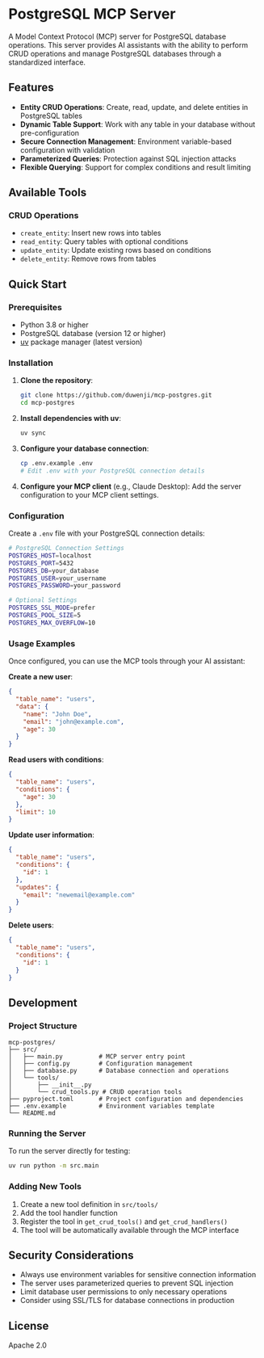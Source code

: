 # PostgreSQL MCP Server

A Model Context Protocol (MCP) server for PostgreSQL database operations. This server provides AI assistants with the ability to perform CRUD operations and manage PostgreSQL databases through a standardized interface.

## Features

- **Entity CRUD Operations**: Create, read, update, and delete entities in PostgreSQL tables
- **Dynamic Table Support**: Work with any table in your database without pre-configuration
- **Secure Connection Management**: Environment variable-based configuration with validation
- **Parameterized Queries**: Protection against SQL injection attacks
- **Flexible Querying**: Support for complex conditions and result limiting

## Available Tools

### CRUD Operations
- `create_entity`: Insert new rows into tables
- `read_entity`: Query tables with optional conditions
- `update_entity`: Update existing rows based on conditions
- `delete_entity`: Remove rows from tables

## Quick Start

### Prerequisites

- Python 3.8 or higher
- PostgreSQL database (version 12 or higher)
- [uv](https://github.com/astral-sh/uv) package manager (latest version)

### Installation

1. **Clone the repository**:
   ```bash
   git clone https://github.com/duwenji/mcp-postgres.git
   cd mcp-postgres
   ```

2. **Install dependencies with uv**:
   ```bash
   uv sync
   ```

3. **Configure your database connection**:
   ```bash
   cp .env.example .env
   # Edit .env with your PostgreSQL connection details
   ```

4. **Configure your MCP client** (e.g., Claude Desktop):
   Add the server configuration to your MCP client settings.

### Configuration

Create a `.env` file with your PostgreSQL connection details:

```bash
# PostgreSQL Connection Settings
POSTGRES_HOST=localhost
POSTGRES_PORT=5432
POSTGRES_DB=your_database
POSTGRES_USER=your_username
POSTGRES_PASSWORD=your_password

# Optional Settings
POSTGRES_SSL_MODE=prefer
POSTGRES_POOL_SIZE=5
POSTGRES_MAX_OVERFLOW=10
```

### Usage Examples

Once configured, you can use the MCP tools through your AI assistant:

**Create a new user**:
```json
{
  "table_name": "users",
  "data": {
    "name": "John Doe",
    "email": "john@example.com",
    "age": 30
  }
}
```

**Read users with conditions**:
```json
{
  "table_name": "users",
  "conditions": {
    "age": 30
  },
  "limit": 10
}
```

**Update user information**:
```json
{
  "table_name": "users",
  "conditions": {
    "id": 1
  },
  "updates": {
    "email": "newemail@example.com"
  }
}
```

**Delete users**:
```json
{
  "table_name": "users",
  "conditions": {
    "id": 1
  }
}
```

## Development

### Project Structure

```
mcp-postgres/
├── src/
│   ├── main.py          # MCP server entry point
│   ├── config.py        # Configuration management
│   ├── database.py      # Database connection and operations
│   └── tools/
│       ├── __init__.py
│       └── crud_tools.py # CRUD operation tools
├── pyproject.toml       # Project configuration and dependencies
├── .env.example         # Environment variables template
└── README.md
```

### Running the Server

To run the server directly for testing:

```bash
uv run python -m src.main
```

### Adding New Tools

1. Create a new tool definition in `src/tools/`
2. Add the tool handler function
3. Register the tool in `get_crud_tools()` and `get_crud_handlers()`
4. The tool will be automatically available through the MCP interface

## Security Considerations

- Always use environment variables for sensitive connection information
- The server uses parameterized queries to prevent SQL injection
- Limit database user permissions to only necessary operations
- Consider using SSL/TLS for database connections in production

## License

Apache 2.0
